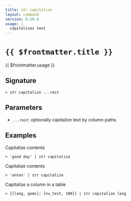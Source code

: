 ```yaml
---
title: str capitalize
layout: command
version: 0.60.0
usage: |
  capitalizes text
---
```


# `{{ $frontmatter.title }}`

<div style='white-space: pre-wrap;'>{{ $frontmatter.usage }}</div>

## Signature

`> str capitalize ...rest`

## Parameters

- `...rest`: optionally capitalize text by column paths

## Examples

Capitalize contents

```shell
> 'good day' | str capitalize
```

Capitalize contents

```shell
> 'anton' | str capitalize
```

Capitalize a column in a table

```shell
> [[lang, gems]; [nu_test, 100]] | str capitalize lang
```
